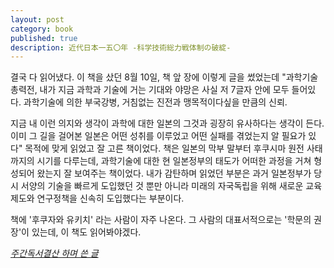 ```yaml
---
layout: post
category: book
published: true
description: 近代日本一五〇年 -科学技術総力戦体制の破綻-
---
```

결국 다 읽어냈다. 이 책을 샀던 8월 10일, 책 앞 장에 이렇게 글을 썼었는데 "과학기술총력전, 내가 지금 과학과 기술에 거는 기대와 야망은 사실 저 7글자 안에 모두 들어있다. 과학기술에 의한 부국강병, 거침없는 진전과 맹목적이다싶을 만큼의 신뢰. 

지금 내 이런 의지와 생각이 과학에 대한 일본의 그것과 굉장히 유사하다는 생각이 든다. 이미 그 길을 걸어본 일본은 어떤 성취를 이루었고 어떤 실패를 겪었는지 알 필요가 있다"  목적에 맞게 읽었고 잘 고른 책이었다. 책은 일본의 막부 말부터 후쿠시마 원전 사태까지의 시기를 다루는데, 과학기술에 대한 현 일본정부의 태도가 어떠한 과정을 거쳐 형성되어 왔는지 잘 보여주는 책이었다. 내가 감탄하며 읽었던 부분은 과거 일본정부가 당시 서양의 기술을 빠르게 도입했던 것 뿐만 아니라 미래의 자국독립을 위해 새로운 교육제도와 연구정책을 신속히 도입했다는 부분이다.

책에 '후쿠자와 유키치' 라는 사람이 자주 나온다. 그 사람의 대표서적으로는 '학문의 권장'이 있는데, 이 책도 읽어봐야겠다.


_[주간독서결산 하며 쓴 글](https://twitter.com/jumalReading/status/1203560855503130624?cxt=HHwWgMCinZWO9LMhAAAA)_